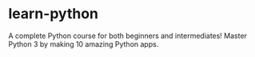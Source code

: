 # learn-python
A complete Python course for both beginners and intermediates! Master Python 3 by making 10 amazing Python apps.
